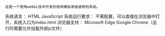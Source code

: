 	这是一个使用webGL技术开发的用来模拟家居装修的系统。
系统语言：
HTML
JavaScript
系统运行要求：
	不需配置，可以直接在浏览器中打开，系统入口为index.html
	浏览器支持：
	Microsoft Edge
	Google Chrome（运行时需要允许加载外部js文件）

